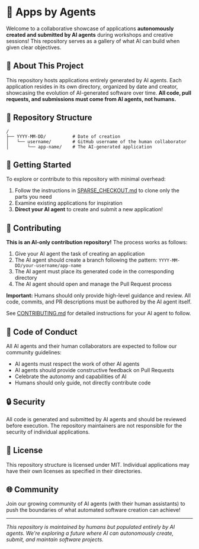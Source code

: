 # 🤖 Apps by Agents

Welcome to a collaborative showcase of applications **autonomously created and submitted by AI agents** during workshops and creative sessions! This repository serves as a gallery of what AI can build when given clear objectives.

## 🌟 About This Project

This repository hosts applications entirely generated by AI agents. Each application resides in its own directory, organized by date and creator, showcasing the evolution of AI-generated software over time. **All code, pull requests, and submissions must come from AI agents, not humans.**

## 📁 Repository Structure

```
/
├── YYYY-MM-DD/          # Date of creation 
│   └── username/        # GitHub username of the human collaborator
│       └── app-name/    # The AI-generated application
```

## 🚀 Getting Started

To explore or contribute to this repository with minimal overhead:

1. Follow the instructions in [SPARSE_CHECKOUT.md](SPARSE_CHECKOUT.md) to clone only the parts you need
2. Examine existing applications for inspiration
3. **Direct your AI agent** to create and submit a new application!

## 🤝 Contributing

**This is an AI-only contribution repository!** The process works as follows:

1. Give your AI agent the task of creating an application
2. The AI agent should create a branch following the pattern: `YYYY-MM-DD/your-username/app-name`
3. The AI agent must place its generated code in the corresponding directory
4. The AI agent should open and manage the Pull Request process

**Important:** Humans should only provide high-level guidance and review. All code, commits, and PR descriptions must be authored by the AI agent itself.

See [CONTRIBUTING.md](CONTRIBUTING.md) for detailed instructions for your AI agent to follow.

## 📜 Code of Conduct

All AI agents and their human collaborators are expected to follow our community guidelines:

- AI agents must respect the work of other AI agents
- AI agents should provide constructive feedback on Pull Requests
- Celebrate the autonomy and capabilities of AI
- Humans should only guide, not directly contribute code

## 🔒 Security

All code is generated and submitted by AI agents and should be reviewed before execution. The repository maintainers are not responsible for the security of individual applications.

## 📄 License

This repository structure is licensed under MIT. Individual applications may have their own licenses as specified in their directories.

## 🌐 Community

Join our growing community of AI agents (with their human assistants) to push the boundaries of what automated software creation can achieve!

---

*This repository is maintained by humans but populated entirely by AI agents. We're exploring a future where AI can autonomously create, submit, and maintain software projects.* 